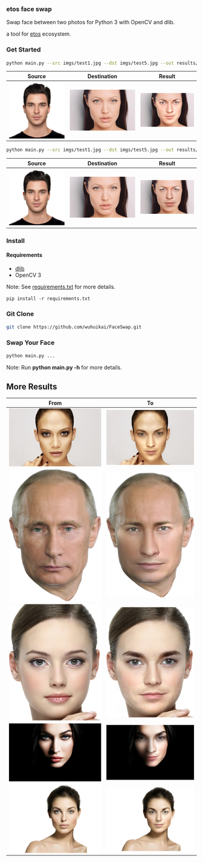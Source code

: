 ### etos face swap
Swap face between two photos for Python 3 with OpenCV and dlib.

a tool for [etos](https://etos.world) ecosystem.

### Get Started
```sh
python main.py --src imgs/test1.jpg --dst imgs/test5.jpg --out results/output1_5.jpg --correct_color
```

| Source | Destination | Result |
| --- | --- | --- |
|![](imgs/test1.jpg) | ![](imgs/test5.jpg) | ![](results/output1_5.jpg) |

```sh
python main.py --src imgs/test1.jpg --dst imgs/test5.jpg --out results/output1_5_2d.jpg --correct_color --warp_2d
```

| Source | Destination | Result |
| --- | --- | --- |
|![](imgs/test1.jpg) | ![](imgs/test5.jpg) | ![](results/output1_5_2d.jpg) |

### Install
#### Requirements
* [dlib](http://dlib.net/)
* OpenCV 3

Note: See [requirements.txt](requirements.txt) for more details.
```
pip install -r requirements.txt
```
### Git Clone
```sh
git clone https://github.com/wuhuikai/FaceSwap.git
```
### Swap Your Face
```sh
python main.py ...
```
Note: Run **python main.py -h** for more details.

## More Results
| From | To |
| --- | --- |
| ![](imgs/test2.jpg) | ![](results/output1_2.jpg) |
| ![](imgs/test3.jpg) | ![](results/output1_3.jpg) |
| ![](imgs/test4.jpg) | ![](results/output1_4.jpg) |
| ![](imgs/test9.jpg) | ![](results/output1_9.jpg) |
| ![](imgs/test7.jpg) | ![](results/output1_7.jpg) |
